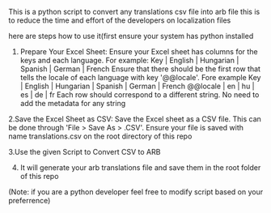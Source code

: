 This is a python script to convert any translations csv file into arb file
this is to reduce the time and effort of the developers on localization files

here are steps how to use it(first ensure your system has python installed
1. Prepare Your Excel Sheet:
      Ensure your Excel sheet has columns for the keys and each language. For example:
          Key | English | Hungarian | Spanish | German | French
      Ensure that there should be the first row that tells the locale of each language with key '@@locale'. Fore example
         Key      | English | Hungarian | Spanish | German | French
         @@locale | en      | hu        | es      | de     | fr
      Each row should correspond to a different string.
      No need to add the metadata for any string
   
2.Save the Excel Sheet as CSV:
    Save the Excel sheet as a CSV file. This can be done through 'File > Save As > .CSV'.
    Ensure your file is saved with name translations.csv on the root directory of this repo
    
3.Use the given Script to Convert CSV to ARB

4. It will generate your arb translations file and save them in the root folder of this repo


(Note: if you are a python developer feel free to modify script based on your preferrence)
